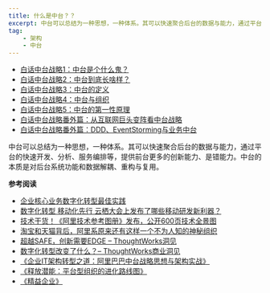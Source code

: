 ```yaml
---
title: 什么是中台？？
excerpt: 中台可以总结为一种思想，一种体系。其可以快速聚合后台的数据与能力，通过平台的快速开发、分析、服务编排等，提供前台更多的创新能力、是错能力。中台的本质是对后台系统功能和数据解耦、重构与复用。
tag:
	- 架构
	- 中台
---
```




- [白话中台战略1：中台是个什么鬼？](https://insights.thoughtworks.cn/what-is-zhongtai/)
- [白话中台战略2：中台到底长啥样？](https://insights.thoughtworks.cn/what-is-zhongtai-2/)
- [白话中台战略3：中台的定义](https://insights.thoughtworks.cn/what-is-zhongtai-definition/)
- [白话中台战略4：中台与组织](https://insights.thoughtworks.cn/zhongtai-and-organization/)
- [白话中台战略5：中台的第一性原理](https://insights.thoughtworks.cn/zhongtai-first-principle/)
- [白话中台战略番外篇：从互联网巨头变阵看中台战略](https://insights.thoughtworks.cn/zhongtai-strategy/)
- [白话中台战略番外篇：DDD、EventStorming与业务中台](https://insights.thoughtworks.cn/zhongtai-ddd-eventstorming/)



中台可以总结为一种思想，一种体系。其可以快速聚合后台的数据与能力，通过平台的快速开发、分析、服务编排等，提供前台更多的创新能力、是错能力。中台的本质是对后台系统功能和数据解耦、重构与复用。







**参考阅读**

- [企业核心业务数字化转型最佳实践](https://yq.aliyun.com/download/2781)
- [数字化转型 移动化先行 云栖大会上发布了哪些移动研发新利器？](https://mp.weixin.qq.com/s?__biz=MzAxNDEwNjk5OQ==&mid=2650401803&idx=1&sn=08a2937e5b4b5a6d411bed2e52e52db8&chksm=83952413b4e2ad053bef9f3d421a3fa1507777d9e865bdc557e910d4e2144f3ea27727eb65df&mpshare=1&scene=1&srcid=1016OmAhCqonDg6ouV5jPEEW#rd)
- [技术干货！《阿里技术参考图册》发布，公开600页技术全景图](https://blog.csdn.net/alitech2017/article/details/80134507)
- [淘宝和天猫背后，阿里系原来还有这样一个不为人知的神秘组织](http://www.sohu.com/a/166699898_413980)
- [超越SAFE，创新需要EDGE – ThoughtWorks洞见](https://insights.thoughtworks.cn/innovation-needs-edge/)
- [数字化转型改变了什么？– ThoughtWorks商业洞见](https://insights.thoughtworks.cn/digital-transformation/)
- [《企业IT架构转型之道：阿里巴巴中台战略思想与架构实战》](https://book.douban.com/subject/27039508/)
- [《释放潜能：平台型组织的进化路线图》](https://book.douban.com/subject/27598893/)
- [《精益企业》](https://book.douban.com/subject/26702829/)